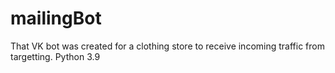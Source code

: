 # mailingBot

That VK bot was created for a clothing store to receive incoming traffic from targetting. Python 3.9

